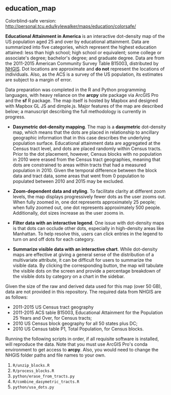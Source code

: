 ## education_map

Colorblind-safe version: http://personal.tcu.edu/kylewalker/maps/education/colorsafe/

__Educational Attainment in America__ is an interactive dot-density map of the US population aged 25 and over by educational attainment.  Data are summarized into five categories, which represent the highest education attained: less than high school; high school or equivalent; some college or associate's degree; bachelor's degree; and graduate degree.  Data are from the 2011-2015 American Community Survey Table B15003, distributed by [NHGIS](http://www.nhgis.org).  Dot locations are approximate and __do not__ represent the locations of individuals.  Also, as the ACS is a survey of the US population, its estimates are subject to a margin of error.  

Data preparation was completed in the R and Python programming languages, with heavy reliance on the __arcpy__ site package via ArcGIS Pro and the __sf__ R package.  The map itself is hosted by Mapbox and designed with Mapbox GL JS and dimple.js.  Major features of the map are described below; a manuscript describing the full methodology is currently in progress.    

* __Dasymetric dot-density mapping__.  The map is a __dasymetric__ dot-density map, which means that the dots are placed in relationship to ancillary geographic information that in this case describes the underlying population surface.  Educational attainment data are aggregated at the Census tract level, and dots are placed randomly within Census tracts.  Prior to the dot placement, however, Census blocks with no population in 2010 were erased from the Census tract geographies, meaning that dots are constrained to areas within tracts that had a measured population in 2010.  Given the temporal difference between the block data and tract data, some areas that went from 0 population to populated between 2010 and 2015 may be excluded.    

* __Zoom-dependent data and styling__.  To facilitate clarity at different zoom levels, the map displays progressively fewer dots as the user zooms out.  When fully zoomed in, one dot represents approximately 25 people; when fully zoomed out, one dot represents approximately 500 people.  Additionally, dot sizes increase as the user zooms in.  

* __Filter data with an interactive legend__. One issue with dot-density maps is that dots can occlude other dots, especially in high-density areas like Manhattan.  To help resolve this, users can click entries in the legend to turn on and off dots for each category.  

* __Summarize visible data with an interactive chart__.  While dot-density maps are effective at giving a general sense of the distribution of a multivariate attribute, it can be difficult for users to summarize the visible data.  By clicking the corresponding button, the map will tabulate the visible dots on the screen and provide a percentage breakdown of the visible dots by category on a chart in the sidebar.  

Given the size of the raw and derived data used for this map (over 50 GB), data are not provided in this repository.  The required data from NHGIS are as follows: 

* 2011-2015 US Census tract geography
* 2011-2015 ACS table B15003, Educational Attainment for the Population 25 Years and Over, for Census tracts; 
* 2010 US Census block geography for all 50 states plus DC; 
* 2010 US Census table P1, Total Population, for Census blocks.  

Running the following scripts in order, if all requisite software is installed, will reproduce the data.  Note that you must use ArcGIS Pro's conda environment to get access to __arcpy__.  Also, you would need to change the NHGIS folder paths and file names to your own.  

1. `R/unzip_blocks.R`
2. `R/process_blocks.R`
3. `python/erase_from_tracts.py`
4. `R/combine_dasymetric_tracts.R`
5. `python/usa_dots.py`


